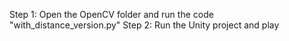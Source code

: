 Step 1: Open the OpenCV folder and run the code "with_distance_version.py"
Step 2: Run the Unity project and play
